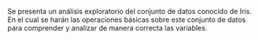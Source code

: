 Se presenta un análisis exploratorio del conjunto de datos conocido de Iris. En el cual se harán las operaciones básicas sobre este conjunto de datos para comprender y analizar de manera correcta las variables.
